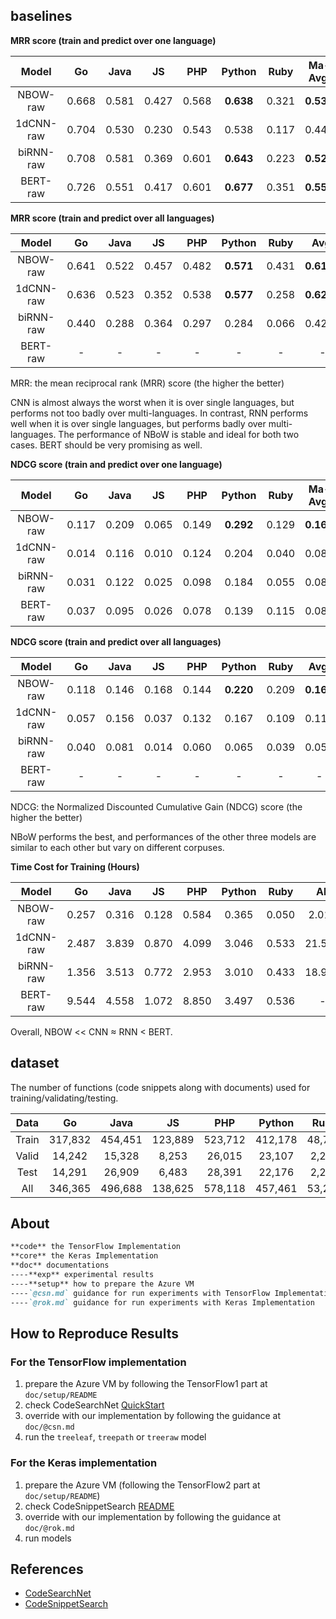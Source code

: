 ## baselines

**MRR score (train and predict over one language)**

|   Model   |  Go   | Java  |  JS   |  PHP  |  Python   | Ruby  |  Ma-Avg.  |
| :-------: | :---: | :---: | :---: | :---: | :-------: | :---: | :-------: |
| NBOW-raw  | 0.668 | 0.581 | 0.427 | 0.568 | **0.638** | 0.321 | **0.535** |
| 1dCNN-raw | 0.704 | 0.530 | 0.230 | 0.543 |   0.538   | 0.117 |   0.444   |
| biRNN-raw | 0.708 | 0.581 | 0.369 | 0.601 | **0.643** | 0.223 | **0.521** |
| BERT-raw  | 0.726 | 0.551 | 0.417 | 0.601 | **0.677** | 0.351 | **0.554** |

**MRR score (train and predict over all languages)**

|   Model   |  Go   | Java  |  JS   |  PHP  |  Python   | Ruby  |    Avg.    |
| :-------: | :---: | :---: | :---: | :---: | :-------: | :---: | :--------: |
| NBOW-raw  | 0.641 | 0.522 | 0.457 | 0.482 | **0.571** | 0.431 | **0.6170** |
| 1dCNN-raw | 0.636 | 0.523 | 0.352 | 0.538 | **0.577** | 0.258 | **0.6260** |
| biRNN-raw | 0.440 | 0.288 | 0.364 | 0.297 |   0.284   | 0.066 |   0.4280   |
| BERT-raw  |   -   |   -   |   -   |   -   |     -     |   -   |     -      |

MRR: the mean reciprocal rank (MRR) score (the higher the better)

CNN is almost always the worst when it is over single languages, but performs not too badly over multi-languages. In contrast, RNN performs well when it is over single languages, but performs badly over multi-languages. The performance of NBoW is stable and ideal for both two cases. BERT should be very promising as well.

**NDCG score (train and predict over one language)**

|   Model   |  Go   | Java  |  JS   |  PHP  |  Python   | Ruby  |  Ma-Avg.  |
| :-------: | :---: | :---: | :---: | :---: | :-------: | :---: | :-------: |
| NBOW-raw  | 0.117 | 0.209 | 0.065 | 0.149 | **0.292** | 0.129 | **0.161** |
| 1dCNN-raw | 0.014 | 0.116 | 0.010 | 0.124 |   0.204   | 0.040 |   0.085   |
| biRNN-raw | 0.031 | 0.122 | 0.025 | 0.098 |   0.184   | 0.055 |   0.086   |
| BERT-raw  | 0.037 | 0.095 | 0.026 | 0.078 |   0.139   | 0.115 |   0.082   |

**NDCG score (train and predict over all languages)**

|   Model   |  Go   | Java  |  JS   |  PHP  |  Python   | Ruby  |   Avg.    |
| :-------: | :---: | :---: | :---: | :---: | :-------: | :---: | :-------: |
| NBOW-raw  | 0.118 | 0.146 | 0.168 | 0.144 | **0.220** | 0.209 | **0.168** |
| 1dCNN-raw | 0.057 | 0.156 | 0.037 | 0.132 |   0.167   | 0.109 |   0.110   |
| biRNN-raw | 0.040 | 0.081 | 0.014 | 0.060 |   0.065   | 0.039 |   0.050   |
| BERT-raw  |   -   |   -   |   -   |   -   |     -     |   -   |     -     |

NDCG: the Normalized Discounted Cumulative Gain (NDCG) score (the higher the better)

NBoW performs the best, and performances of the other three models are similar to each other but vary on different corpuses.

**Time Cost for Training (Hours)**

|   Model   |  Go   | Java  |  JS   |  PHP  | Python | Ruby  |  All   |
| :-------: | :---: | :---: | :---: | :---: | :----: | :---: | :----: |
| NBOW-raw  | 0.257 | 0.316 | 0.128 | 0.584 | 0.365  | 0.050 | 2.010  |
| 1dCNN-raw | 2.487 | 3.839 | 0.870 | 4.099 | 3.046  | 0.533 | 21.531 |
| biRNN-raw | 1.356 | 3.513 | 0.772 | 2.953 | 3.010  | 0.433 | 18.949 |
| BERT-raw  | 9.544 | 4.558 | 1.072 | 8.850 | 3.497  | 0.536 |   -    |

Overall, NBOW << CNN ≈ RNN < BERT.

## dataset

The number of functions (code snippets along with documents) used for training/validating/testing.

| Data  |   Go    |  Java   |   JS    |   PHP   | Python  |  Ruby  |    All    |
| :---: | :-----: | :-----: | :-----: | :-----: | :-----: | :----: | :-------: |
| Train | 317,832 | 454,451 | 123,889 | 523,712 | 412,178 | 48,791 | 1,880,853 |
| Valid | 14,242  | 15,328  |  8,253  | 26,015  | 23,107  | 2,209  |  89,154   |
| Test  | 14,291  | 26,909  |  6,483  | 28,391  | 22,176  | 2,279  |  100,529  |
|  All  | 346,365 | 496,688 | 138,625 | 578,118 | 457,461 | 53,279 | 2,070,536 |

## About

```markdown
**code** the TensorFlow Implementation
**core** the Keras Implementation
**doc** documentations
----**exp** experimental results
----**setup** how to prepare the Azure VM
----`@csn.md` guidance for run experiments with TensorFlow Implementation
----`@rok.md` guidance for run experiments with Keras Implementation
```

## How to Reproduce Results

### For the TensorFlow implementation

1. prepare the Azure VM by following the TensorFlow1 part at `doc/setup/README`
2. check CodeSearchNet [QuickStart](https://github.com/github/CodeSearchNet#quickstart)
3. override with our implementation by following the guidance at `doc/@csn.md`
4. run the `treeleaf`, `treepath` or `treeraw` model

### For the Keras implementation

1. prepare the Azure VM (following the TensorFlow2 part at `doc/setup/README`)
2. check CodeSnippetSearch [README](https://github.com/novoselrok/codesnippetsearch)
3. override with our implementation by following the guidance at `doc/@rok.md`
4. run models

## References

- [CodeSearchNet](https://github.com/github/CodeSearchNet)
- [CodeSnippetSearch](https://github.com/novoselrok/codesnippetsearch)

